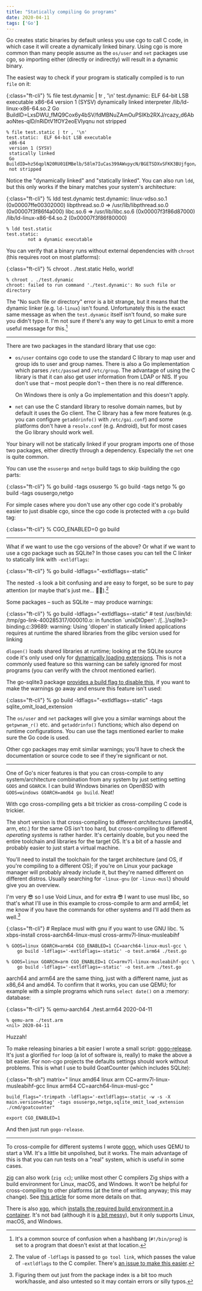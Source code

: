 ```yaml
---
title: "Statically compiling Go programs"
date: 2020-04-11
tags: ['Go']
---
```


Go creates static binaries by default unless you use cgo to call C code, in
which case it will create a dynamically linked binary. Using cgo is more common
than many people assume as the `os/user` and `net` packages use cgo, so
importing either (directly or indirectly) will result in a dynamic binary.

The easiest way to check if your program is statically compiled is to run `file`
on it:

{:class="ft-cli"}
    % file test.dynamic | tr , '\n'
    test.dynamic: ELF 64-bit LSB executable
     x86-64
     version 1 (SYSV)
     dynamically linked
     interpreter /lib/ld-linux-x86-64.so.2
     Go BuildID=LxsDWU_fMQ9Cox6y4bSV/fdMBNuZAmOuPSIKb2RXJ/rcazy_d6AbaoNtes-qID/nRiDtV1fOY2eoEVlyqnu
     not stripped

    % file test.static | tr , '\n'
    test.static:  ELF 64-bit LSB executable
     x86-64
     version 1 (SYSV)
     statically linked
     Go BuildID=hz56qplN20RU01EMBelb/58lm7IuCas399AWvpycN/BGETSDXvSFKK3BUjfgon/5xa5xLDJTC90556SUlNh
     not stripped

Notice the "dynamically linked" and "statically linked". You can also run `ldd`,
but this only works if the binary matches your system's architecture:

{:class="ft-cli"}
    % ldd test.dynamic
    test.dynamic:
            linux-vdso.so.1 (0x00007ffe00302000)
            libpthread.so.0 => /usr/lib/libpthread.so.0 (0x00007f3f86f4a000)
            libc.so.6 => /usr/lib/libc.so.6 (0x00007f3f86d87000)
            /lib/ld-linux-x86-64.so.2 (0x00007f3f86f80000)

    % ldd test.static
    test.static:
            not a dynamic executable

You can verify that a binary runs without external dependencies with `chroot`
(this requires root on most platforms):

{:class="ft-cli"}
    % chroot . ./test.static
    Hello, world!

    % chroot . ./test.dynamic
    chroot: failed to run command './test.dynamic': No such file or directory

The "No such file or directory" error is a bit strange, but it means that the
dynamic linker (e.g. `ld-linux`) isn't found. Unfortunately this is the exact
same message as when the `test.dynamic` itself isn't found, so make sure you
didn't typo it. I'm not sure if there's any way to get Linux to emit a more
useful message for this.[^h]

[^h]: It's a common source of confusion when a hashbang (`#!/bin/prog`) is set
      to a program that doesn't exist at that location.

---

There are two packages in the standard library that use cgo:

- `os/user` contains cgo code to use the standard C library to map user and
  group ids to user and group names. There is also a Go implementation which
  parses `/etc/passwd` and `/etc/group`. The advantage of using the C library is
  that it can also get user information from LDAP or NIS. If you don't use that
  – most people don't – then there is no real difference.

  On Windows there is only a Go implementation and this doesn't apply.

- `net` can use the C standard library to resolve domain names, but by default
  it uses the Go client. The C library has a few more features (e.g. you can
  configure `getaddrinfo()` with `/etc/gai.conf`) and some platforms don't have
  a `resolv.conf` (e.g. Android), but for most cases the Go library should work
  well.

Your binary will not be statically linked if your program imports one of those
two packages, either directly through a dependency. Especially the `net` one is
quite common.

You can use the `osusergo` and `netgo` build tags to skip building the cgo
parts:

{:class="ft-cli"}
    % go build -tags osusergo
    % go build -tags netgo
    % go build -tags osusergo,netgo

For simple cases where you don't use any other cgo code it's probably easier to
just disable cgo, since the cgo code is protected with a `cgo` build tag:

{:class="ft-cli"}
    % CGO_ENABLED=0 go build

---

What if we want to use the cgo versions of the above? Or what if we want to use
a cgo package such as SQLite? In those cases you can tell the C linker to
statically link with `-extldflags`:

{:class="ft-cli"}
    % go build -ldflags="-extldflags=-static"

The nested `-`s look a bit confusing and are easy to forget, so be sure to pay
attention (or maybe that's just me... 🤦‍♂️).[^f]

[^f]: The value of `-ldflags` is passed to `go tool link`, which passes the
      value of `-extldflags` to the C compiler.
      There's [an issue to make this easier](https://github.com/golang/go/issues/26492).

Some packages – such as SQLite – may produce warnings:

{:class="ft-cli"}
    % go build -ldflags="-extldflags=-static"
    # test
    /usr/bin/ld: /tmp/go-link-400285317/000010.o: in function `unixDlOpen':
    /[..]/sqlite3-binding.c:39689: warning: Using 'dlopen' in statically linked
    applications requires at runtime the shared libraries from the glibc version used
    for linking

`dlopen()` loads shared libraries at runtime; looking at the SQLite source code
it's only used only for [dynamically loading extensions][loadext]. This is not a
commonly used feature so this warning can be safely ignored for most programs
(you can verify with the chroot mentioned earlier). 

The go-sqlite3 package [provides a build flag to disable this][goext], if you
want to make the warnings go away and ensure this feature isn't used:

{:class="ft-cli"}
    % go build -ldflags="-extldflags=-static" -tags sqlite_omit_load_extension

The `os/user` and `net` packages will give you a similar warnings about the
`getpwnam_r()` etc. and `getaddrinfo()` functions; which also depend on runtime
configurations. You can use the tags mentioned earlier to make sure the Go code
is used.

Other cgo packages may emit similar warnings; you'll have to check the
documentation or source code to see if they're significant or not.

[loadext]: https://www.sqlite.org/loadext.html
[goext]: https://github.com/mattn/go-sqlite3/#feature--extension-list

---

One of Go's nicer features is that you can cross-compile to any
system/architecture combination from any system by just setting setting `GOOS`
and `GOARCH`. I can build Windows binaries on OpenBSD with `GOOS=windows
GOARCH=amd64 go build`. Neat!

With cgo cross-compiling gets a bit trickier as cross-compiling C code is
trickier.

The short version is that cross-compiling to different *architectures* (amd64,
arm, etc.) for the same OS isn't too hard, but cross-compiling to different
*operating systems* is rather harder. It's certainly doable, but you need the
entire toolchain and libraries for the target OS. It's a bit of a hassle and
probably easier to just start a virtual machine.

You'll need to install the toolchain for the target architecture (and OS, if
you're compiling to a different OS); if you're on Linux your package manager
will probably already include it, but they're named different on different
distros. Usually searching for `-linux-gnu` (or `-linux-musl`) should give you
an overview.

I'm very 😎 so I use Void Linux, and for extra 😎 I want to use musl libc, so
that's what I'll use in this example to cross-compile to arm and arm64; let me
know if you have the commands for other systems and I'll add them as well.[^p]

{:class="ft-cli"}
    # Replace musl with gnu if you want to use GNU libc.
    % xbps-install cross-aarch64-linux-musl cross-armv7l-linux-musleabihf

    % GOOS=linux GOARCH=arm64 CGO_ENABLED=1 CC=aarch64-linux-musl-gcc \
        go build -ldflags='-extldflags=-static' -o test.arm64 ./test.go

    % GOOS=linux GOARCH=arm CGO_ENABLED=1 CC=armv7l-linux-musleabihf-gcc \
        go build -ldflags='-extldflags=-static' -o test.arm ./test.go

aarch64 and arm64 are the same thing, just with a different name, just as x86_64
and amd64. To confirm that it works, you can use QEMU; for example with a simple
programs which runs `select date()` on a :memory: database:

{:class="ft-cli"}
    % qemu-aarch64 ./test.arm64
    <nil> 2020-04-11

    % qemu-arm ./test.arm
    <nil> 2020-04-11

Huzzah!

[^p]: Figuring them out just from the package index is a bit too much
      work/hassle, and also untested so it may contain errors or silly typos.

To make releasing binaries a bit easier I wrote a small script:
[gogo-release][gogo]. It's just a glorified `for` loop (a lot of software is,
really) to make the above a bit easier. For non-cgo projects the defaults
settings should work without problems. This is what I use to build GoatCounter
(which includes SQLite):

{:class="ft-sh"}
    matrix="
    linux amd64
    linux arm   CC=armv7l-linux-musleabihf-gcc
    linux arm64 CC=aarch64-linux-musl-gcc
    "

    build_flags="-trimpath -ldflags='-extldflags=-static -w -s -X main.version=$tag' -tags osusergo,netgo,sqlite_omit_load_extension ./cmd/goatcounter"

    export CGO_ENABLED=1

And then just run `gogo-release`.

---

To cross-compile for different systems I wrote [goon], which uses QEMU to start
a VM. It's a little bit unpolished, but it works. The main advantage of this is
that you can run tests on a "real" system, which is useful in some cases.

[zig] can also work (`zig cc`); unlike most other C compilers Zig ships with a
build environment for Linux, macOS, and Windows. It won't be helpful for
cross-compiling to other platforms (at the time of writing anyway; this may
change). See [this article][zig-cross] for some more details on that.

There is also [xgo][xgo], which [installs the required build
environment in a container][xgo-d]. It's not bad (although it is [a bit
messy][xgo-b]), but it only supports Linux, macOS, and Windows.

[goon]: https://github.com/arp242/goon
[zig]: https://ziglang.org/
[zig-cross]: https://dev.to/kristoff/zig-makes-go-cross-compilation-just-work-29ho



[gogo]: https://github.com/arp242/gogo-release
[xgo]: https://github.com/karalabe/xgo
[xgo-d]: https://github.com/karalabe/xgo/blob/master/docker/base/Dockerfile
[xgo-b]: https://github.com/karalabe/xgo/blob/master/docker/base/build.sh
